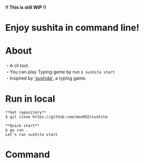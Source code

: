 **!! This is still WIP !!**       
# Enjoy sushita in command line! 


# About
・A cli tool.   
・You can play Typing game by run `$ sushita start`  
・Inspired by  ['sushida'](http://typingx0.net/sushida/), a typing game.  

# Run in local
```
**Get repository**  
$ git clone https://github.com/mox692/sushita  

**Quick start**  
$ go run .   
Let's run sushita start
```
# Command

